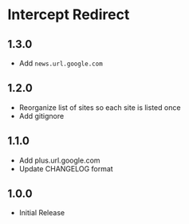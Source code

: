 # Intercept Redirect

## 1.3.0
- Add `news.url.google.com`

## 1.2.0
- Reorganize list of sites so each site is listed once
- Add gitignore

## 1.1.0
- Add plus.url.google.com
- Update CHANGELOG format

## 1.0.0
- Initial Release
